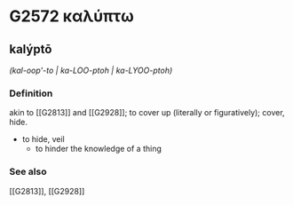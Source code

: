 # G2572 καλύπτω

## kalýptō

_(kal-oop'-to | ka-LOO-ptoh | ka-LYOO-ptoh)_

### Definition

akin to [[G2813]] and [[G2928]]; to cover up (literally or figuratively); cover, hide.

- to hide, veil
  - to hinder the knowledge of a thing

### See also

[[G2813]], [[G2928]]

